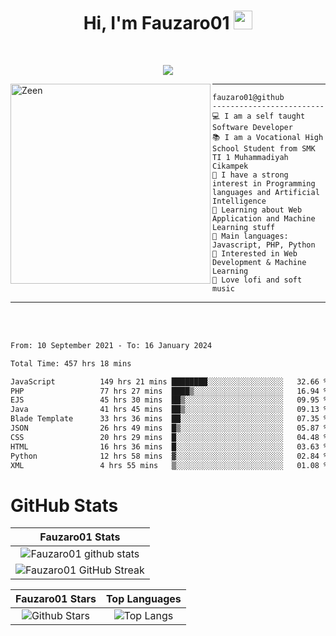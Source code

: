<h1 align="center">
Hi, I'm Fauzaro01
  <img src="https://media.giphy.com/media/hvRJCLFzcasrR4ia7z/giphy.gif" width="30"></h1>
<br/>

<p align="center">
  <a href="https://github.com/DenverCoder1/readme-typing-svg">
    <img src="https://readme-typing-svg.herokuapp.com?lines=Chill%20and%20Coding;Full+Stack+Web+Developer;Student;Software%20Develover;Always%20learning%20new%20things&center=true&width=380&height=45"></a>
</p>

<img align="left" src="https://media.tenor.com/LNrMsLTFICEAAAAi/elysia.gif" alt="Zeen" width="320" height="320" />
<hr>

```
fauzaro01@github
-------------------------
💻 I am a self taught Software Developer
📚 I am a Vocational High School Student from SMK TI 1 Muhammadiyah Cikampek
📝 I have a strong interest in Programming languages and Artificial Intelligence
🌱 Learning about Web Application and Machine Learning stuff
🌟 Main languages: Javascript, PHP, Python
🚩 Interested in Web Development & Machine Learning
🎵 Love lofi and soft music 
```

<hr>
<br>
<br>
<div align="left">
<!--START_SECTION:waka-->

```txt
From: 10 September 2021 - To: 16 January 2024

Total Time: 457 hrs 18 mins

JavaScript          149 hrs 21 mins ████████░░░░░░░░░░░░░░░░░   32.66 %
PHP                 77 hrs 27 mins  ████▒░░░░░░░░░░░░░░░░░░░░   16.94 %
EJS                 45 hrs 30 mins  ██▒░░░░░░░░░░░░░░░░░░░░░░   09.95 %
Java                41 hrs 45 mins  ██▒░░░░░░░░░░░░░░░░░░░░░░   09.13 %
Blade Template      33 hrs 36 mins  ██░░░░░░░░░░░░░░░░░░░░░░░   07.35 %
JSON                26 hrs 49 mins  █▒░░░░░░░░░░░░░░░░░░░░░░░   05.87 %
CSS                 20 hrs 29 mins  █░░░░░░░░░░░░░░░░░░░░░░░░   04.48 %
HTML                16 hrs 36 mins  █░░░░░░░░░░░░░░░░░░░░░░░░   03.63 %
Python              12 hrs 58 mins  ▓░░░░░░░░░░░░░░░░░░░░░░░░   02.84 %
XML                 4 hrs 55 mins   ▒░░░░░░░░░░░░░░░░░░░░░░░░   01.08 %
```

<!--END_SECTION:waka-->
</div>

# GitHub Stats

|                                                            Fauzaro01 Stats                                                            |
| :--------------------------------------------------------------------------------------------------------------------------------------------: |
|        ![Fauzaro01 github stats](https://github-readme-stats.vercel.app/api?username=Fauzaro01&show_icons=true&theme=algolia)        |
|              ![Fauzaro01 GitHub Streak](https://github-readme-streak-stats.herokuapp.com/?user=Fauzaro01&theme=algolia)              |

|                                                                                              Fauzaro01 Stars                                                                                              |                                                           Top Languages                                                           |
| :----------------------------------------------------------------------------------------------------------------------------------------------------------------------------------------------------------------: | :-------------------------------------------------------------------------------------------------------------------------------: |
| ![Github Stars](https://github-readme-stats.vercel.app/api?username=Fauzaro01&show_icons=true&locale=en&count_private=true&hide_rank=true&custom_title=My%20GitHub%20Stats&disable_animations=true&theme=algolia) | ![Top Langs](https://github-readme-stats.vercel.app/api/top-langs/?username=Fauzaro01&langs_count=8&theme=algolia&layout=compact) |

